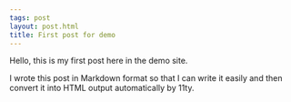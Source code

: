 ```yaml
---
tags: post
layout: post.html
title: First post for demo
---
```


Hello, this is my first post here in the demo site.

I wrote this post in Markdown format so that I can write it easily and then convert it into HTML output automatically by 11ty.
